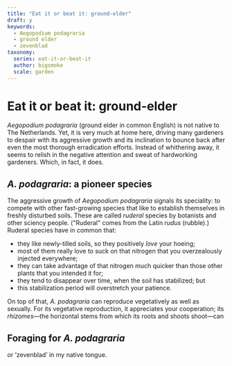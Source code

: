 ```yaml
---
title: "Eat it or beat it: ground-elder"
draft: y
keywords:
  - Aegopodium podagraria
  - ground elder
  - zevenblad
taxonomy:
  series: eat-it-or-beat-it
  author: bigsmoke
  scale: garden
---
```


# Eat it or beat it: ground-elder

_Aegopodium podagraria_ (ground elder in common English) is not native to The Netherlands. Yet, it is very much at home here, driving many gardeners to despair with its aggressive growth and its inclination to bounce back after even the most thorough erradication efforts. Instead of whithering away, it seems to relish in the negative attention and sweat of hardworking gardeners. Which, in fact, it does.

## _A. podagraria_: a pioneer species

The aggressive growth of _Aegopodium podagraria_ signals its speciality: to compete with other fast-growing species that like to establish themselves in freshly disturbed soils. These are called _ruderal_ species by botanists and other sciency people. ("Ruderal" comes from the Latin _rudus_ (rubble).) Ruderal species have in common that:

* they like newly-tilled soils, so they positively _love_ your hoeing;
* most of them really love to suck on that nitrogen that you overzealously injected everywhere;
* they can take advantage of that nitrogen much quicker than those other plants that you intended it for;
* they tend to disappear over time, when the soil has stabilized; but
* this stabilization period will overstretch your patience.

On top of that, _A. podagraria_ can reproduce vegetatively as well as sexually. For its vegetative reproduction, it appreciates your cooperation; its _rhizomes_—the horizontal stems from which its roots and shoots shoot—can 

## Foraging for _A. podagraria_ 

 or ‘zevenblad’ in
my native tongue.
